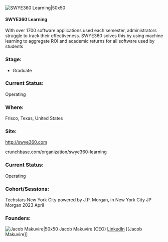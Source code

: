

![SWYE360 Learning|50x50](https://res.cloudinary.com/crunchbase-production/image/upload/hdpix0jzmou1l9ckbltu)

#### SWYE360 Learning
With over 1700 software applications used each semester, administrators struggle to track their effectiveness. SWYE360 solves this by using machine learning to aggregate ROI and academic returns for all software used by students

### Stage: 
 - Graduate 

### Current Status: 
Operating

### Where:
Frisco, Texas, United States

### Site:
http://swye360.com



crunchbase.com/organization/swye360-learning

### Current Status: 
Operating

### Cohort/Sessions: 
Techstars New York City powered by J.P. Morgan, in New York City JP Morgan 2023 April

### Founders: 

![Jacob Makuvire|50x50]() Jacob Makuvire (CEO) [LinkedIn](https://linkedin.com/in/makuvire) [[Jacob Makuvire]]


